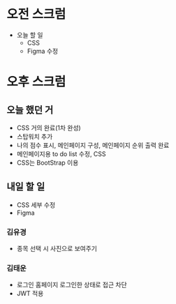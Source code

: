 # 오전 스크럼
- 오늘 할 일
    - CSS
    - Figma 수정

# 오후 스크럼
## 오늘 했던 거
- CSS 거의 완료(1차 완성)
- 스탑워치 추가
- 나의 점수 표시, 메인페이지 구성, 메인페이지 순위 출력 완료
- 메인페이지용 to do list 수정, CSS
- CSS는 BootStrap 이용

## 내일 할 일
- CSS 세부 수정
- Figma
### 김유경
- 종목 선택 시 사진으로 보여주기
### 김태운
- 로그인 홈페이지 로그인한 상태로 접근 차단
- JWT 적용